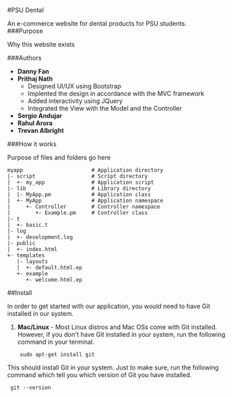 #PSU Dental

An e-commerce website for dental products for PSU students.                                                 
###Purpose

Why this website exists

###Authors

 * **Danny Fan**
 * **Prithaj Nath**
   	 * Designed UI/UX using Bootstrap 
	 * Implented the design in accordance with the MVC framework
	 * Added interactivity using JQuery
	 * Integrated the View with the Model and the Controller
 * **Sergio Andujar**
 * **Rahul Arora**
 * **Trevan Albright**                                                         

###How it works

Purpose of files and folders go here

```
myapp                      # Application directory
|- script                  # Script directory
|  +- my_app               # Application script
|- lib                     # Library directory
|  |- MyApp.pm             # Application class
|  +- MyApp                # Application namespace
|     +- Controller        # Controller namespace
|        +- Example.pm     # Controller class
|- t                      
|  +- basic.t             
|- log                     
|  +- development.log      
|- public                  
|  +- index.html         
+- templates             
   |- layouts              
   |  +- default.html.ep   
   +- example             
      +- welcome.html.ep 
```
                                                      
##Install

In order to get started with our application, you would need to have Git installed in our system.

1. **Mac/Linux** - Most Linux distros and Mac OSs come with Git installed. However, if you don't have Git installed in your system, run the following command in your terminal.

```
	sudo apt-get install git
```

This should install Git in your system. Just to make sure, run the following command which tell you which version of Git you have installed.

```
 git --version

``` 

                                                                                                                                                                                                                                     
